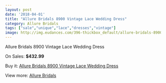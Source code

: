 ```yaml
---
layout: post
date: '2018-04-01'
title: "Allure Bridals 8900 Vintage Lace Wedding Dress"
category: Allure Bridals
tags: ["sale","unique","lace","dresses","vintage"]
image: http://img.eudances.com/396-thickbox_default/allure-bridals-8900-vintage-lace-wedding-dress.jpg
---
```

Allure Bridals 8900 Vintage Lace Wedding Dress

On Sales: **$432.99**
<a href="https://www.eudances.com/en/allure-bridals/122-allure-bridals-8900-vintage-lace-wedding-dress.html"><amp-img layout="responsive" width="600" height="600" src="//img.eudances.com/396-thickbox_default/allure-bridals-8900-vintage-lace-wedding-dress.jpg" alt="Allure Bridals 8900 Vintage Lace Wedding Dress 0" /></a>
<a href="https://www.eudances.com/en/allure-bridals/122-allure-bridals-8900-vintage-lace-wedding-dress.html"><amp-img layout="responsive" width="600" height="600" src="//img.eudances.com/399-thickbox_default/allure-bridals-8900-vintage-lace-wedding-dress.jpg" alt="Allure Bridals 8900 Vintage Lace Wedding Dress 1" /></a>
<a href="https://www.eudances.com/en/allure-bridals/122-allure-bridals-8900-vintage-lace-wedding-dress.html"><amp-img layout="responsive" width="600" height="600" src="//img.eudances.com/398-thickbox_default/allure-bridals-8900-vintage-lace-wedding-dress.jpg" alt="Allure Bridals 8900 Vintage Lace Wedding Dress 2" /></a>
<a href="https://www.eudances.com/en/allure-bridals/122-allure-bridals-8900-vintage-lace-wedding-dress.html"><amp-img layout="responsive" width="600" height="600" src="//img.eudances.com/397-thickbox_default/allure-bridals-8900-vintage-lace-wedding-dress.jpg" alt="Allure Bridals 8900 Vintage Lace Wedding Dress 3" /></a>

Buy it: [Allure Bridals 8900 Vintage Lace Wedding Dress](https://www.eudances.com/en/allure-bridals/122-allure-bridals-8900-vintage-lace-wedding-dress.html "Allure Bridals 8900 Vintage Lace Wedding Dress")

View more: [Allure Bridals](https://www.eudances.com/en/2-allure-bridals "Allure Bridals")